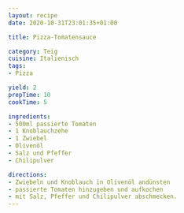 ```yaml
---
layout: recipe
date: 2020-10-31T23:01:35+01:00

title: Pizza-Tomatensauce

category: Teig
cuisine: Italienisch
tags:
- Pizza

yield: 2
prepTime: 10
cookTime: 5

ingredients:
- 500ml passierte Tomaten
- 1 Knoblauchzehe
- 1 Zwiebel
- Olivenöl
- Salz und Pfeffer
- Chilipulver

directions:
- Zwiebeln und Knoblauch in Olivenöl andünsten
- passierte Tomaten hinzugeben und aufkochen
- mit Salz, Pfeffer und Chilipulver abschmecken.
---
```

